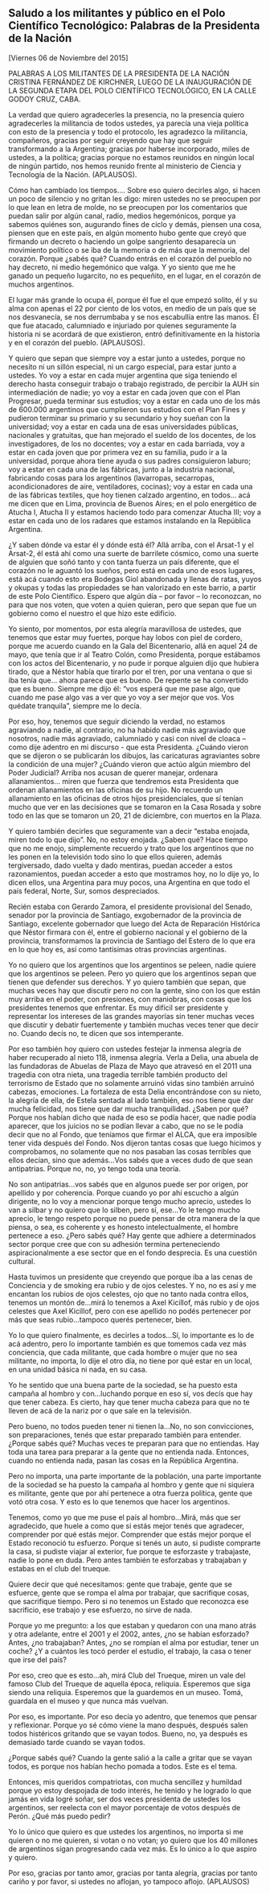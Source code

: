 Saludo a los militantes y público en el Polo Científico Tecnológico: Palabras de la Presidenta de la Nación
-----------------------------------------------------------------------------------------------------------

[Viernes 06 de Noviembre del 2015]

PALABRAS A LOS MILITANTES DE LA PRESIDENTA DE LA NACIÓN CRISTINA
FERNÁNDEZ DE KIRCHNER, LUEGO DE LA INAUGURACIÓN DE LA SEGUNDA ETAPA DEL
POLO CIENTÍFICO TECNOLÓGICO, EN LA CALLE GODOY CRUZ, CABA.

La verdad que quiero agradecerles la presencia, no la presencia quiero
agradecerles la militancia de todos ustedes, ya parecía una vieja
política con esto de la presencia y todo el protocolo, les agradezco la
militancia, compañeros, gracias por seguir creyendo que hay que seguir
transformando a la Argentina; gracias por haberse incorporado, miles de
ustedes, a la política; gracias porque no estamos reunidos en ningún
local de ningún partido, nos hemos reunido frente al ministerio de
Ciencia y Tecnología de la Nación. (APLAUSOS).

Cómo han cambiado los tiempos…. Sobre eso quiero decirles algo, si hacen
un poco de silencio y no gritan les digo: miren ustedes no se preocupen
por lo que lean en letra de molde, no se preocupen por los comentarios
que puedan salir por algún canal, radio, medios hegemónicos, porque ya
sabemos quiénes son, augurando fines de ciclo y demás, piensen una cosa,
piensen que en este país, en algún momento hubo gente que creyó que
firmando un decreto o haciendo un golpe sangriento desaparecía un
movimiento político o se iba de la memoria o de más que la memoria, del
corazón. Porque ¿sabés qué? Cuando entrás en el corazón del pueblo no
hay decreto, ni medio hegemónico que valga. Y yo siento que me he ganado
un pequeño lugarcito, no es pequeñito, en el lugar, en el corazón de
muchos argentinos.

El lugar más grande lo ocupa él, porque él fue el que empezó solito, él
y su alma con apenas el 22 por ciento de los votos, en medio de un país
que se nos desvanecía, se nos derrumbaba y se nos escabullía entre las
manos. Él que fue atacado, calumniado e injuriado por quienes
seguramente la historia ni se acordará de que existieron, entró
definitivamente en la historia y en el corazón del pueblo. (APLAUSOS).

Y quiero que sepan que siempre voy a estar junto a ustedes, porque no
necesito ni un sillón especial, ni un cargo especial, para estar junto a
ustedes. Yo voy a estar en cada mujer argentina que siga teniendo el
derecho hasta conseguir trabajo o trabajo registrado, de percibir la AUH
sin intermediación de nadie; yo voy a estar en cada joven que con el
Plan Progresar, pueda terminar sus estudios; voy a estar en cada uno de
los más de 600.000 argentinos que cumplieron sus estudios con el Plan
Fines y pudieron terminar su primario y su secundario y hoy sueñan con
la universidad; voy a estar en cada una de esas universidades públicas,
nacionales y gratuitas, que han mejorado el sueldo de los docentes, de
los investigadores, de los no docentes; voy a estar en cada barriada,
voy a estar en cada joven que por primera vez en su familia, pudo ir a
la universidad, porque ahora tiene ayuda o sus padres consiguieron
laburo; voy a estar en cada una de las fábricas, junto a la industria
nacional, fabricando cosas para los argentinos (lavarropas, secarropas,
acondicionadores de aire, ventiladores, cocinas); voy a estar en cada
una de las fábricas textiles, que hoy tienen calzado argentino, en
todos… acá me dicen que en Lima, provincia de Buenos Aires; en el polo
energético de Atucha I, Atucha II y estamos haciendo todo para comenzar
Atucha III; voy a estar en cada uno de los radares que estamos
instalando en la República Argentina.

¿Y saben dónde va estar él y dónde está él? Allá arriba, con el Arsat-1
y el Arsat-2, él está ahí como una suerte de barrilete cósmico, como una
suerte de alguien que soñó tanto y con tanta fuerza un país diferente,
que el corazón no le aguantó los sueños, pero está en cada uno de esos
lugares, está acá cuando esto era Bodegas Giol abandonada y llenas de
ratas, yuyos y okupas y todas las propiedades se han valorizado en este
barrio, a partir de este Polo Científico. Espero que algún día – por
favor – lo reconozcan, no para que nos voten, que voten a quien quieran,
pero que sepan que fue un gobierno como el nuestro el que hizo este
edificio.

Yo siento, por momentos, por esta alegría maravillosa de ustedes, que
tenemos que estar muy fuertes, porque hay lobos con piel de cordero,
porque me acuerdo cuando en la Gala del Bicentenario, allá en aquel 24
de mayo, que tenía que ir al Teatro Colón, como Presidenta, porque
estábamos con los actos del Bicentenario, y no pude ir porque alguien
dijo que hubiera tirado, que a Néstor había que tirarlo por el tren, por
una ventana o que si iba tenía que… ahora parece que es bueno. De
repente se ha convertido que es bueno. Siempre me dijo él: “vos esperá
que me pase algo, que cuando me pase algo vas a ver que yo voy a ser
mejor que vos. Vos quédate tranquila”, siempre me lo decía.

Por eso, hoy, tenemos que seguir diciendo la verdad, no estamos
agraviando a nadie, al contrario, no ha habido nadie más agraviado que
nosotros, nadie más agraviado, calumniado y casi con nivel de cloaca –
como dije adentro en mi discurso - que esta Presidenta. ¿Cuándo vieron
que se dijeron o se publicarán los dibujos, las caricaturas agraviantes
sobre la condición de una mujer? ¿Cuándo vieron que actúo algún miembro
del Poder Judicial? Arriba nos acusan de querer manejar, ordenara
allanamientos… miren que fuerza que tendremos esta Presidenta que
ordenan allanamientos en las oficinas de su hijo. No recuerdo un
allanamiento en las oficinas de otros hijos presidenciales, que sí
tenían mucho que ver en las decisiones que se tomaron en la Casa Rosada
y sobre todo en las que se tomaron un 20, 21 de diciembre, con muertos
en la Plaza.

Y quiero también decirles que seguramente van a decir “estaba enojada,
miren todo lo que dijo”. No, no estoy enojada. ¿Saben qué? Hace tiempo
que no me enojo, simplemente recuerdo y trato que los argentinos que no
les ponen en la televisión todo sino lo que ellos quieren, además
tergiversado, dado vuelta y dado mentiras, puedan acceder a estos
razonamientos, puedan acceder a esto que mostramos hoy, no lo dije yo,
lo dicen ellos, una Argentina para muy pocos, una Argentina en que todo
el país federal, Norte, Sur, somos despreciados.

Recién estaba con Gerardo Zamora, el presidente provisional del Senado,
senador por la provincia de Santiago, exgobernador de la provincia de
Santiago, excelente gobernador que luego del Acta de Reparación
Histórica que Néstor firmara con él, entre el gobierno nacional y el
gobierno de la provincia, transformamos la provincia de Santiago del
Estero de lo que era en lo que hoy es, así como tantísimas otras
provincias argentinas.

Yo no quiero que los argentinos que los argentinos se peleen, nadie
quiere que los argentinos se peleen. Pero yo quiero que los argentinos
sepan que tienen que defender sus derechos. Y yo quiero también que
sepan, que muchas veces hay que discutir pero no con la gente, sino con
los que están muy arriba en el poder, con presiones, con maniobras, con
cosas que los presidentes tenemos que enfrentar. Es muy difícil ser
presidente y representar los intereses de las grandes mayorías sin tener
muchas veces que discutir y debatir fuertemente y también muchas veces
tener que decir no. Cuando decís no, te dicen que sos intemperante.

Por eso también hoy quiero con ustedes festejar la inmensa alegría de
haber recuperado al nieto 118, inmensa alegría. Verla a Delia, una
abuela de las fundadoras de Abuelas de Plaza de Mayo que atravesó en el
2011 una tragedia con otra nieta, una tragedia terrible también producto
del terrorismo de Estado que no solamente arruinó vidas sino también
arruinó cabezas, emociones. La fortaleza de esta Delia encontrándose con
su nieto, la alegría de ella, de Estela sentada al lado también, eso nos
tiene que dar mucha felicidad, nos tiene que dar mucha tranquilidad.
¿Saben por qué? Porque nos habían dicho que nada de eso se podía hacer,
que nadie podía aparecer, que los juicios no se podían llevar a cabo,
que no se le podía decir que no al Fondo, que teníamos que firmar el
ALCA, que era imposible tener vida después del Fondo. Nos dijeron tantas
cosas que luego hicimos y comprobamos, no solamente que no nos pasaban
las cosas terribles que ellos decían, sino que además…Vos sabés que a
veces dudo de que sean antipatrias. Porque no, no, yo tengo toda una
teoría.

No son antipatrias…vos sabés que en algunos puede ser por origen, por
apellido y por coherencia. Porque cuando yo por ahí escucho a algún
dirigente, no lo voy a mencionar porque tengo mucho aprecio, ustedes lo
van a silbar y no quiero que lo silben, pero sí, ese…Yo le tengo mucho
aprecio, le tengo respeto porque no puede pensar de otra manera de la
que piensa, o sea, es coherente y es honesto intelectualmente, el hombre
pertenece a eso. ¿Pero sabés qué? Hay gente que adhiere a determinados
sector porque cree que con su adhesión termina perteneciendo
aspiracionalmente a ese sector que en el fondo desprecia. Es una
cuestión cultural.

Hasta tuvimos un presidente que creyendo que porque iba a las cenas de
Conciencia y de smoking era rubio y de ojos celestes. Y no, no es así y
me encantan los rubios de ojos celestes, ojo que no tanto nada contra
ellos, tenemos un montón de…mirá lo tenemos a Axel Kicillof, más rubio y
de ojos celestes que Axel Kicillof, pero con ese apellido no podés
pertenecer por más que seas rubio…tampoco querés pertenecer, bien.

Yo lo que quiero finalmente, es decirles a todos…Sí, lo importante es lo
de acá adentro, pero lo importante también es que tomemos cada vez más
conciencia, que cada militante, que cada hombre o mujer que no sea
militante, no importa, lo dije el otro día, no tiene por qué estar en un
local, en una unidad básica ni nada, en su casa.

Yo he sentido que una buena parte de la sociedad, se ha puesto esta
campaña al hombro y con…luchando porque en eso sí, vos decís que hay que
tener cabeza. Es cierto, hay que tener mucha cabeza para que no te
lleven de acá de la nariz por o que sale en la televisión.

Pero bueno, no todos pueden tener ni tienen la…No, no son convicciones,
son preparaciones, tenés que estar preparado también para entender.
¿Porque sabés qué? Muchas veces te preparan para que no entiendas. Hay
toda una tarea para preparar a la gente que no entienda nada. Entonces,
cuando no entienda nada, pasan las cosas en la República Argentina.

Pero no importa, una parte importante de la población, una parte
importante de la sociedad se ha puesto la campaña al hombro y gente que
ni siquiera es militante, gente que por ahí pertenece a otra fuerza
política, gente que votó otra cosa. Y esto es lo que tenemos que hacer
los argentinos.

Tenemos, como yo que me puse el país al hombro…Mirá, más que ser
agradecido, que huele a como que si estás mejor tenés que agradecer,
comprender por qué estás mejor. Comprender que estás mejor porque el
Estado reconoció tu esfuerzo. Porque si tenés un auto, si pudiste
comprarte la casa, si pudiste viajar al exterior, fue porque te
esforzaste y trabajaste, nadie lo pone en duda. Pero antes también te
esforzabas y trabajaban y estabas en el club del trueque.

Quiere decir que qué necesitamos: gente que trabaje, gente que se
esfuerce, gente que se rompa el alma por trabajar, que sacrifique cosas,
que sacrifique tiempo. Pero si no tenemos un Estado que reconozca ese
sacrificio, ese trabajo y ese esfuerzo, no sirve de nada.

Porque yo me pregunto: a los que estaban y quedaron con una mano atrás y
otra adelante, entre el 2001 y el 2002, antes, ¿no se habían esforzado?
Antes, ¿no trabajaban? Antes, ¿no se rompían el alma por estudiar, tener
un coche? ¿Y a cuántos les tocó perder el estudio, el trabajo, la casa o
tener que irse del país?

Por eso, creo que es esto…ah, mirá Club del Trueque, miren un vale del
famoso Club del Trueque de aquella época, reliquia. Esperemos que siga
siendo una reliquia. Esperemos que la guardemos en un museo. Tomá,
guardala en el museo y que nunca más vuelvan.

Por eso, es importante. Por eso decía yo adentro, que tenemos que pensar
y reflexionar. Porque yo sé cómo viene la mano después, después salen
todos histéricos gritando que se vayan todos. Bueno, no, ya después es
demasiado tarde cuando se vayan todos.

¿Porque sabés qué? Cuando la gente salió a la calle a gritar que se
vayan todos, es porque nos habían hecho pomada a todos. Este es el tema.

Entonces, mis queridos compatriotas, con mucha sencillez y humildad
porque yo estoy despojada de todo interés, he tenido y he logrado lo que
jamás en vida logré soñar, ser dos veces presidenta de ustedes los
argentinos, ser reelecta con el mayor porcentaje de votos después de
Perón. ¿Qué más puedo pedir?

Yo lo único que quiero es que ustedes los argentinos, no importa si me
quieren o no me quieren, si votan o no votan; yo quiero que los 40
millones de argentinos sigan progresando cada vez más. Es lo único a lo
que aspiro y quiero.

Por eso, gracias por tanto amor, gracias por tanta alegría, gracias por
tanto cariño y por favor, si ustedes no aflojan, yo tampoco aflojo.
(APLAUSOS)
